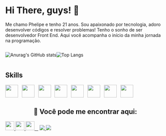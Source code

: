 # Hi There, guys! 🫡

<p align="left">
  Me chamo Phelipe e tenho 21 anos. Sou apaixonado por tecnologia, adoro desenvolver códigos e resolver problemas! Tenho o sonho de ser desenvolvedor Front End. Aqui você acompanha o início da minha jornada na programação.
</p>

<div style="display: flex;">
  
  ![Anurag's GitHub stats](https://github-readme-stats.vercel.app/api?username=phelipeguimaraes&show_icons=true&theme=tokyonight)
  
  ![Top Langs](https://github-readme-stats.vercel.app/api/top-langs/?username=phelipeguimaraes&layout=compact)

  
</div>

## Skills

<div>
  <img height="40" width="40" src="https://cdn.jsdelivr.net/gh/devicons/devicon@latest/icons/html5/html5-original.svg" />&nbsp;&nbsp;
  <img height="40" width="40" src="https://cdn.jsdelivr.net/gh/devicons/devicon@latest/icons/css3/css3-original.svg" />&nbsp;&nbsp;
  <img height="40" width="40" src="https://cdn.jsdelivr.net/gh/devicons/devicon@latest/icons/tailwindcss/tailwindcss-original.svg" />&nbsp;&nbsp;
  <img height="40" width="40" src="https://cdn.jsdelivr.net/gh/devicons/devicon@latest/icons/javascript/javascript-original.svg" />&nbsp;&nbsp;
  <img height="40" width="40" src="https://cdn.jsdelivr.net/gh/devicons/devicon@latest/icons/typescript/typescript-original.svg" />&nbsp;&nbsp;
  <img height="40" width="40" src="https://cdn.jsdelivr.net/gh/devicons/devicon@latest/icons/react/react-original.svg" />&nbsp;&nbsp;
  <img height="40" width="40" src="https://cdn.jsdelivr.net/gh/devicons/devicon@latest/icons/vscode/vscode-original.svg" />&nbsp;&nbsp;
  <img height="40" width="40" src="https://cdn.jsdelivr.net/gh/devicons/devicon@latest/icons/vitejs/vitejs-original.svg" />
</div>



<h2 align="center">📲 Você pode me encontrar aqui:</h2>

<p align="left">
  <a href="https://www.linkedin.com/in/phelipe-guimarães-8bb80a215" target="_blank">
    <img src="https://img.shields.io/static/v1?message=LinkedIn&logo=linkedin&label=&color=0077B5&logoColor=white&style=for-the-badge" height="28" />
  </a>
  <a href="https://www.instagram.com/iamphelipe_/" target="_blank">
    <img src="https://img.shields.io/static/v1?message=Instagram&logo=instagram&label=&color=E4405F&logoColor=white&style=for-the-badge" height="28" />
  </a>
  <a href="https://contate.me/whatsapp-phelipeguimaraes" target="_blank">
    <img src="https://img.shields.io/static/v1?message=WhatsApp&logo=whatsapp&label=&color=25D366&logoColor=white&style=for-the-badge" height="28" />
  </a>
  <a href="phelipevieira2013@gmail.com" target="_blank">
    <img src="https://img.shields.io/badge/Gmail-D14836?style=for-the-badge&logo=gmail&logoColor=white"/>
  </a>
  <a href="https://stalwart-starlight-84b3ac.netlify.app/" target="_blank">
    <img src="https://img.shields.io/badge/website-000000?style=for-the-badge&logo=About.me&logoColor=white"/>
  </a>
</p>


















